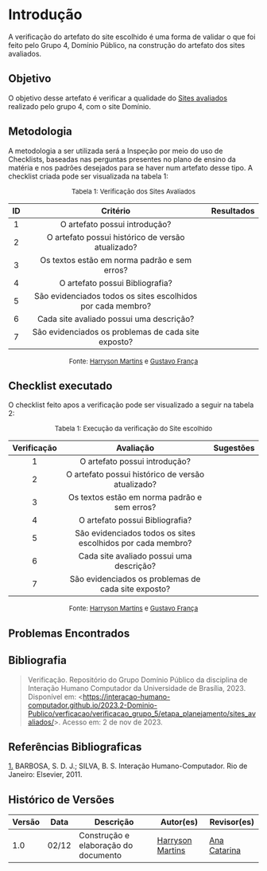 # Introdução 

A verificação do artefato do site escolhido é uma forma de validar o que foi feito pelo Grupo 4, Domínio Público, na construção do artefato dos sites avaliados.

## Objetivo

O objetivo desse artefato é verificar a qualidade do [Sites avaliados](docs/planejamento/sites_avaliados.md) realizado pelo grupo 4, com o site Domínio.

## Metodologia

A metodologia a ser utilizada será a Inspeção por meio do uso de Checklists, baseadas nas perguntas presentes no plano de ensino da matéria e nos padrões desejados para se haver num artefato desse tipo. A checklist criada pode ser visualizada na tabela 1:

<center>

<font size="2"><p style="text-align: center">Tabela 1: Verificação dos Sites Avaliados</p></font>

| ID | Critério | Resultados |
|:--------:|:--------:|:--------:|
|1|O artefato possui introdução?|          |         
|2|O artefato possui histórico de versão atualizado?|          |          
|3|Os textos estão em norma padrão e sem erros?|          |          
|4|O artefato possui Bibliografia?|          |          
|5|São evidenciados todos os sites escolhidos por cada membro?||
|6|Cada site avaliado possui uma descrição?||
|7|São evidenciados os problemas de cada site exposto?||


<font size="2"><p style="text-align: center">Fonte: [Harryson Martins](https://github.com/harry-cmartin) e [Gustavo França](https://github.com/gustavofbs) </p></font>

</center>

## Checklist executado

O checklist feito apos a verificação pode ser visualizado a seguir na tabela 2:

<center>

<font size="2"><p style="text-align: center">Tabela 1: Execução da verificação do Site escolhido</p></font>

| Verificação | Avaliação | Sugestões |
|:--------:|:--------:|:--------:|
|1|O artefato possui introdução?|       |         
|2|O artefato possui histórico de versão atualizado?|      |          
|3|Os textos estão em norma padrão e sem erros?|        |          
|4|O artefato possui Bibliografia?|  |               
|5|São evidenciados todos os sites escolhidos por cada membro?| |
|6|Cada site avaliado possui uma descrição?| |
|7|São evidenciados os problemas de cada site exposto?| |


<font size="2"><p style="text-align: center">Fonte: [Harryson Martins](https://github.com/harry-cmartin) e [Gustavo França](https://github.com/gustavofbs) </p></font>

</center>


## Problemas Encontrados


## Bibliografia 

> Verificação. Repositório do Grupo Domínio Público da disciplina de Interação Humano Computador da Universidade de Brasília, 2023. Disponível em: <<https://interacao-humano-computador.github.io/2023.2-Dominio-Publico/verficacao/verificacao_grupo_5/etapa_planejamento/sites_avaliados/>>. Acesso em: 2 de nov de 2023.

## Referências Bibliograficas

<a id="FRM3" href="#anchor_1">1.</a> BARBOSA, S. D. J.; SILVA, B. S. Interação Humano-Computador. Rio de Janeiro: Elsevier, 2011.

## Histórico de Versões


| Versão | Data       | Descrição                        | Autor(es)                                                                                  | Revisor(es)                                    |
| ------ | ---------- | -------------------------------- | ------------------------------------------------------------------------------------------ | ---------------------------------------------- |
| 1.0 | 02/12| Construção e elaboração do documento | [Harryson Martins](https://github.com/harry-cmartin) |[Ana Catarina](https://github.com/an4catarina)|